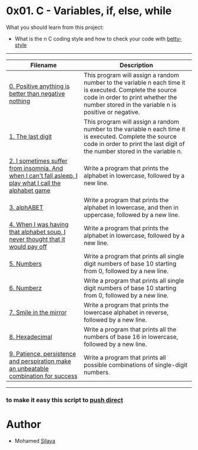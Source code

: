 # 0x01. C - Variables, if, else, while
What you should learn from this project:

- What is the n C coding style and how to check your code with [betty-style](https://github.com/holbertonschool/Betty)
----
|Filename |Description|
|-----|-----|
|[0. Positive anything is better than negative nothing](https://github.com/Mohamed-Silaya/alx-low_level_programming/blob/main/0x01-variables_if_else_while/0-positive_or_negative.c)|This program will assign a random number to the variable n each time it is executed. Complete the source code in order to print whether the number stored in the variable n is positive or negative.|
|[1. The last digit](https://github.com/Mohamed-Silaya/alx-low_level_programming/blob/main/0x01-variables_if_else_while/1-last_digit.c)|This program will assign a random number to the variable n each time it is executed. Complete the source code in order to print the last digit of the number stored in the variable n.|
|[2. I sometimes suffer from insomnia. And when I can't fall asleep, I play what I call the alphabet game](https://github.com/Mohamed-Silaya/alx-low_level_programming/blob/main/0x01-variables_if_else_while/2-print_alphabet.c)|Write a program that prints the alphabet in lowercase, followed by a new line.|
|[3. alphABET](https://github.com/Mohamed-Silaya/alx-low_level_programming/blob/main/0x01-variables_if_else_while/3-print_alphabets.c)|Write a program that prints the alphabet in lowercase, and then in uppercase, followed by a new line.|
|[4. When I was having that alphabet soup, I never thought that it would pay off](https://github.com/Mohamed-Silaya/alxlow_level_programming/blob/main/0x01variables_if_else_while/4-print_alphabt.c)|Write a program that prints the alphabet in lowercase, followed by a new line.|
|[5. Numbers](https://github.com/Mohamed-Silaya/alx-low_level_programming/blob/main/0x01-variables_if_else_while/5-print_numbers.c)|Write a program that prints all single digit numbers of base 10 starting from 0, followed by a new line.|
|[6. Numberz](https://github.com/Mohamed-Silaya/alx-low_level_programming/blob/main/0x01-variables_if_else_while/6-print_numberz.c)|Write a program that prints all single digit numbers of base 10 starting from 0, followed by a new line.|
|[7. Smile in the mirror](https://github.com/Mohamed-Silaya/alx-low_level_programming/blob/main/0x01-variables_if_else_while/7-print_tebahpla.c)|Write a program that prints the lowercase alphabet in reverse, followed by a new line.|
|[8. Hexadecimal](https://github.com/Mohamed-Silaya/alx-low_level_programming/blob/main/0x01-variables_if_else_while/8-print_base16.c)|Write a program that prints all the numbers of base 16 in lowercase, followed by a new line.|
|[9. Patience, persistence and perspiration make an unbeatable combination for success](https://github.com/Mohamed-Silaya/alx-low_level_programming/blob/main/0x01-variables_if_else_while/9-print_comb.c)|Write a program that prints all possible combinations of single-digit numbers.|
----
### to make it easy this script to [push direct](https://github.com/Mohamed-Silaya/alx-low_level_programming/blob/main/0x01-variables_if_else_while/555-giit)
# Author
- Mohamed [Silaya](https://github.com/Mohamed-Silaya)
